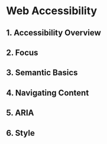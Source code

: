 # Web Accessibility

## 1. Accessibility Overview

## 2. Focus

## 3. Semantic Basics

## 4. Navigating Content

## 5. ARIA

## 6. Style